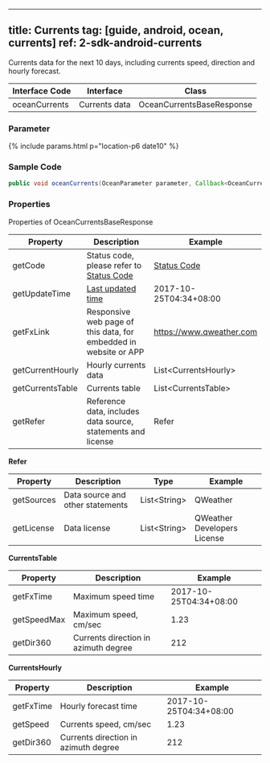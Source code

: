<!--
 * @Date: 2025-03-06 10:02:06
 * @LastEditors: 韩笑白
 * @LastEditTime: 2025-03-13 14:28:31
 * @FilePath: /dev-site/docs/_en/android-sdk/ocean/android-currents.md
-->
---
title: Currents
tag: [guide, android, ocean, currents]
ref: 2-sdk-android-currents
---

Currents data for the next 10 days, including currents speed, direction and hourly forecast.

| Interface Code| Interface          | Class  |
| -------- | ---------------- | ------- |
| oceanCurrents| Currents data  | OceanCurrentsBaseResponse |

### Parameter

{% include params.html p="location-p6 date10" %}

### Sample Code

```java
public void oceanCurrents(OceanParameter parameter, Callback<OceanCurrentsBaseResponse> callback)
```

### Properties

Properties of OceanCurrentsBaseResponse

| Property            | Description     | Example                    |
| --------------- | -------- | ---------------------- |
| getCode         | Status code, please refer to [Status Code](/en/docs/resource/status-code/) | [Status Code](/docs/resource/status-code/)         |
| getUpdateTime | [Last updated time](/en/docs/resource/glossary/#update-time)  | 2017-10-25T04:34+08:00      |
| getFxLink |Responsive web page of this data, for embedded in website or APP  | https://www.qweather.com |
| getCurrentHourly | Hourly currents data | List\<CurrentsHourly> |
| getCurrentsTable | Currents table | List\<CurrentsTable> |
| getRefer         | Reference data, includes data source, statements and license | Refer  |

**Refer**

| Property | Description  |  Type |  Example  |
| ---------- | ----------- | ------------------ | ------------ |
| getSources | Data source and other statements  | List&lt;String&gt; | QWeather     |
| getLicense | Data license      | List&lt;String&gt; | QWeather Developers License |

**CurrentsTable**

| Property         | Description                                                                    | Example               |
| ------------ | ----------------------------------------------------- | -------------------- |
| getFxTime      | Maximum speed time                                 | 2017-10-25T04:34+08:00|
| getSpeedMax        | Maximum speed, cm/sec              | 1.23            |
| getDir360       | Currents direction in azimuth degree                              |    212    |

**CurrentsHourly**

| Property         | Description                                                                    | Example               |
| ------------ | ----------------------------------------------------- | -------------------- |
| getFxTime      | Hourly forecast time                                 | 2017-10-25T04:34+08:00|
| getSpeed        | Currents speed, cm/sec              | 1.23            |
| getDir360       | Currents direction in azimuth degree                              |    212    |


